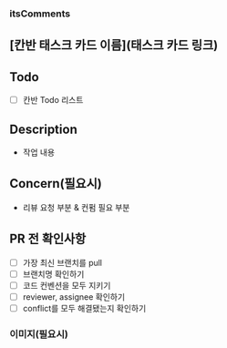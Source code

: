 ### itsComments

## [칸반 태스크 카드 이름](태스크 카드 링크)

## Todo

- [ ] 칸반 Todo 리스트

## Description

- 작업 내용

## Concern(필요시)

- 리뷰 요청 부분 & 컨펌 필요 부분

## PR 전 확인사항

- [ ] 가장 최신 브랜치를 pull
- [ ] 브랜치명 확인하기
- [ ] 코드 컨벤션을 모두 지키기
- [ ] reviewer, assignee 확인하기
- [ ] conflict를 모두 해결됐는지 확인하기

### 이미지(필요시)
